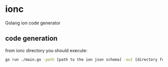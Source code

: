 # ionc 

Golang ion code generator

## code generation

from ionc directory you should execute:

```sh
go run ./main.go -path [path to the ion json schema] -out [directory for results]
```

